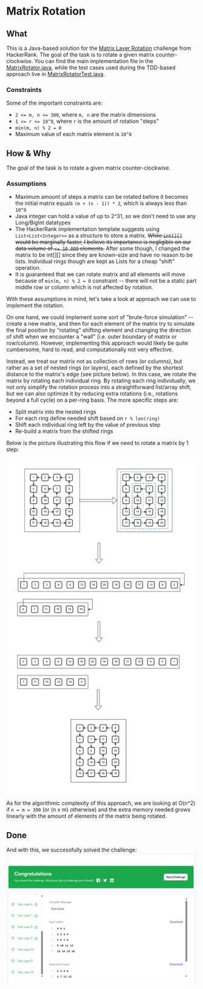 # Matrix Rotation

## What

This is a Java-based solution for the [Matrix Layer Rotation](https://www.hackerrank.com/challenges/matrix-rotation-algo/problem) challenge from HackerRank. The goal of the task is to rotate a given matrix counter-clockwise. You can find the main implementation file in the [MatrixRotator.java](./src/main/java/com/knidarkness/MatrixRotator.java), while the test cases used during the TDD-based approach live in [MatrixRotatorTest.java](./src/test/java/com/knidarkness/MatrixRotatorTest.java).

### Constraints

Some of the important constraints are:

- `2 <= m, n <= 300`, where `m, n` are the matrix dimensions
- `1 <= r <= 10^9`, where `r` is the amount of rotation "steps"
- `min(m, n) % 2 = 0`
- Maximum value of each matrix element is `10^8`

## How & Why

The goal of the task is to rotate a given matrix counter-clockwise.

### Assumptions

- Maximum amount of steps a matrix can be rotated before it becomes the initial matrix equals `(m + (n - 1)) * 2`, which is always less than `10^9`
- Java integer can hold a value of up to 2^31, so we don't need to use any Long/BigInt datatypes
- The HackerRank implementation template suggests using `List<List<Integer>>` as a structure to store a matrix. ~~While `int[][]` would be marginally faster, I believe its importance is negligible on our data volume of `<= 10 000` elements.~~ After some though, I changed the matrix to be int[][] since they are known-size and have no reason to be lists. Individual rings though are kept as Lists for a cheap "shift" operation.
- It is guaranteed that we can rotate matrix and all elements will move because of `min(m, n) % 2 = 0` constraint -- there will not be a static part middle row or column which is not affected by rotation.

With these assumptions in mind, let's take a look at approach we can use to implement the rotation.

On one hand, we could implement some sort of "brute-force simulation" -- create a new matrix, and then for each element of the matrix try to simulate the final position by "rotating" shifting element and changing the direction of shift when we encounter a "wall" (i.e. outer boundary of matrix or row/column). However, implementing this approach would likely be quite cumbersome, hard to read, and computationally not very effective.

Instead, we treat our matrix not as collection of rows (or columns), but rather as a set of nested rings (or layers), each defined by the shortest distance to the matrix's edge (see picture below). In this case, we rotate the matrix by rotating each individual ring. By rotating each ring individually, we not only simplify the rotation process into a straightforward list/array shift, but we can also optimize it by reducing extra rotations (i.e., rotations beyond a full cycle) on a per-ring basis. The more specific steps are:

- Split matrix into the nested rings
- For each ring define needed shift based on `r % len(ring)`
- Shift each individual ring left by the value of previous step
- Re-build a matrix from the shifted rings

Below is the picture illustrating this flow if we need to rotate a matrix by 1 step:

![Rotation example](matrix-rotation.jpg)

As for the algorithmic complexity of this approach, we are looking at O(n^2) if `n = m = 300` (or (n x m) otherwise) and the extra memory needed grows linearly with the amount of elements of the matrix being rotated. 

## Done

And with this, we successfully solved the challenge:
![Done](done.png)